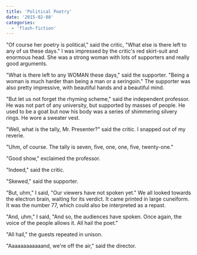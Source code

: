 ```yaml
---
title: 'Political Poetry'
date: '2015-02-08'
categories:
  - 'flash-fiction'
---
```


"Of course her poetry is political," said the critic, "What else is there left
to any of us these days." I was impressed by the critic's red skirt-suit and
enormous head. She was a strong woman with lots of supporters and really good
arguments.

<!-- truncate -->


"What is there left to any WOMAN these days," said the supporter. "Being a woman
is much harder than being a man or a seringoin." The supporter was also pretty
impressive, with beautiful hands and a beautiful mind.

"But let us not forget the rhyming scheme," said the independent professor. He
was not part of any university, but supported by masses of people. He used to be
a goat but now his body was a series of shimmering silvery rings. He wore a
sweater vest.

"Well, what is the tally, Mr. Presenter?" said the critic. I snapped out of my
reverie.

"Uhm, of course. The tally is seven, five, one, one, five, twenty-one."

"Good show," exclaimed the professor.

"Indeed," said the critic.

"Skewed," said the supporter.

"But, uhm," I said, "Our viewers have not spoken yet." We all looked towards the
electron brain, waiting for its verdict. It came printed in large cuneiform. It
was the number 77, which could also be interpreted as a repast.

"And, uhm," I said, "And so, the audiences have spoken. Once again, the voice of
the people allows it. All hail the poet."

"All hail," the guests repeated in unison.

"Aaaaaaaaaaaand, we're off the air," said the director.
